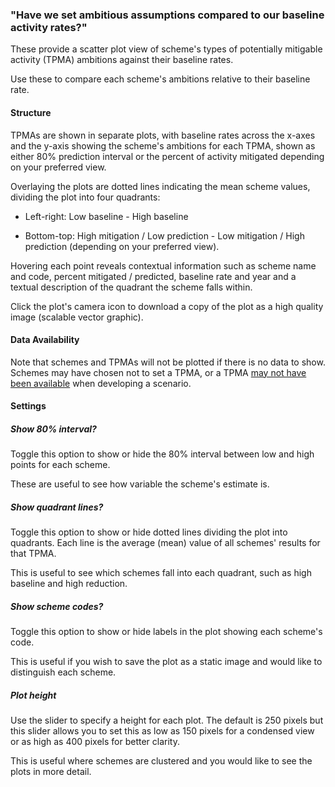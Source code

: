 ### "Have we set ambitious assumptions compared to our baseline activity rates?"

These provide a scatter plot view of scheme's types of potentially mitigable activity (TPMA) ambitions against their baseline rates.

Use these to compare each scheme's ambitions relative to their baseline rate.

#### Structure

TPMAs are shown in separate plots, with baseline rates across the x-axes and the y-axis showing the scheme's ambitions for each TPMA, shown as either 80% prediction interval or the percent of activity mitigated depending on your preferred view.

Overlaying the plots are dotted lines indicating the mean scheme values, dividing the plot into four quadrants:

-   Left-right: Low baseline - High baseline

-   Bottom-top: High mitigation / Low prediction - Low mitigation / High prediction (depending on your preferred view).

Hovering each point reveals contextual information such as scheme name and code, percent mitigated / predicted, baseline rate and year and a textual description of the quadrant the scheme falls within.

Click the plot's camera icon to download a copy of the plot as a high quality image (scalable vector graphic).

#### Data Availability

Note that schemes and TPMAs will not be plotted if there is no data to show.
Schemes may have chosen not to set a TPMA, or a TPMA [may not have been available](https://connect.strategyunitwm.nhs.uk/nhp/project_information/user_guide/mitigators_lookup.html) when developing a scenario.

#### Settings

##### Show 80% interval?

Toggle this option to show or hide the 80% interval between low and high points for each scheme.

These are useful to see how variable the scheme's estimate is.

##### Show quadrant lines?

Toggle this option to show or hide dotted lines dividing the plot into quadrants.
Each line is the average (mean) value of all schemes' results for that TPMA.

This is useful to see which schemes fall into each quadrant, such as high baseline and high reduction.

##### Show scheme codes?

Toggle this option to show or hide labels in the plot showing each scheme's code.

This is useful if you wish to save the plot as a static image and would like to distinguish each scheme.

##### Plot height

Use the slider to specify a height for each plot.
The default is 250 pixels but this slider allows you to set this as low as 150 pixels for a condensed view or as high as 400 pixels for better clarity.

This is useful where schemes are clustered and you would like to see the plots in more detail.
